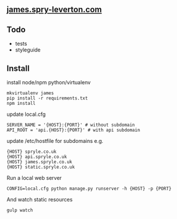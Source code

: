 ## [james.spry-leverton.com](http://james.spry-leverton.com)

## Todo

 * tests
 * styleguide

## Install

install node/npm python/virtualenv

    mkvirtualenv james
    pip install -r requirements.txt
    npm install

update local.cfg

    SERVER_NAME = '{HOST}:{PORT}' # without subdomain
    API_ROOT = 'api.{HOST}:{PORT}' # with api subdomain

update /etc/hostfile for subdomains e.g.

    {HOST} spryle.co.uk
    {HOST} api.spryle.co.uk
    {HOST} james.spryle.co.uk
    {HOST} static.spryle.co.uk

Run a local web server

    CONFIG=local.cfg python manage.py runserver -h {HOST} -p {PORT}

And watch static resources

    gulp watch

